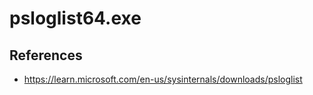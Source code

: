 # psloglist64.exe

## References
* https://learn.microsoft.com/en-us/sysinternals/downloads/psloglist
